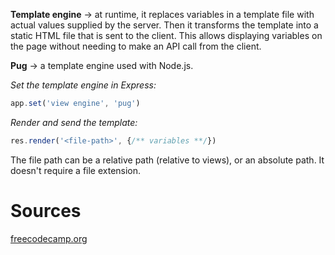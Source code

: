 __Template engine__ → at runtime, it replaces variables in a template file with actual values supplied by the server. Then it transforms the template into a static HTML file that is sent to the client. This allows displaying variables on the page without needing to make an API call from the client.

__Pug__ → a template engine used with Node.js.

_Set the template engine in Express:_
```javascript
app.set('view engine', 'pug')
```

_Render and send the template:_
```javascript
res.render('<file-path>', {/** variables **/})
```
The file path can be a relative path (relative to views), or an absolute path. It doesn't require a file extension.

# Sources
[freecodecamp.org](https://freecodecamp.org)